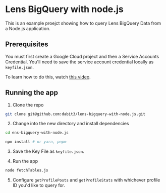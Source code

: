 # Lens BigQuery with node.js

This is an example proejct showing how to query Lens BigQuery Data from a Node.js application.

## Prerequisites

You must first create a Google Cloud project and then a Service Accounts Credential. You'll need to save the service account credential locally as `keyfile.json`.

To learn how to do this, watch [this video](https://www.youtube.com/watch?v=q9qHHEk5rVM).

## Running the app

1. Clone the repo

```sh
git clone git@github.com:dabit3/lens-bigquery-with-node.js.git
```

2. Change into the new directory and install dependencies

```sh
cd ens-bigquery-with-node.js

npm install # or yarn, pnpm
```

3. Save the Key File as `keyfile.json`.

4. Run the app

```sh
node fetchTables.js
```

5. Configure `getProfilePosts` and `getProfileStats` with whichever profile ID you'd like to query for.
